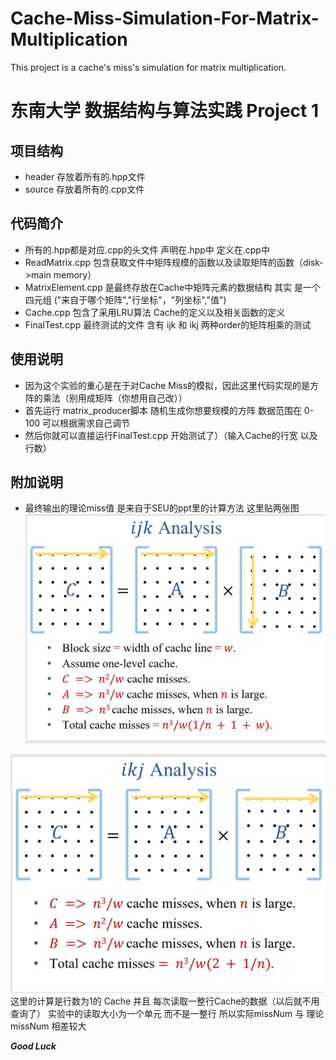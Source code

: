 # Cache-Miss-Simulation-For-Matrix-Multiplication
This project is a cache's miss's simulation for matrix multiplication.
# 东南大学 数据结构与算法实践 Project 1
## 项目结构
* header 存放着所有的.hpp文件
* source 存放着所有的.cpp文件

## 代码简介
* 所有的.hpp都是对应.cpp的头文件 声明在.hpp中 定义在.cpp中
* ReadMatrix.cpp 包含获取文件中矩阵规模的函数以及读取矩阵的函数（disk->main memory）
* MatrixElement.cpp 是最终存放在Cache中矩阵元素的数据结构
 其实 是一个四元组 ("来自于哪个矩阵","行坐标"，"列坐标","值")
* Cache.cpp 包含了采用LRU算法 Cache的定义以及相关函数的定义
* FinalTest.cpp 最终测试的文件 含有 ijk 和 ikj 两种order的矩阵相乘的测试

## 使用说明
* 因为这个实验的重心是在于对Cache Miss的模拟，因此这里代码实现的是方阵的乘法（别用成矩阵（你想用自己改））
* 首先运行 matrix_producer脚本 随机生成你想要规模的方阵 数据范围在 0-100 可以根据需求自己调节
* 然后你就可以直接运行FinalTest.cpp 开始测试了）（输入Cache的行宽 以及 行数）

## 附加说明
* 最终输出的理论miss值 是来自于SEU的ppt里的计算方法 这里贴两张图
![Alt text](ijk.png)

![Alt text](ikj.png)
这里的计算是行数为1的 Cache 并且 每次读取一整行Cache的数据（以后就不用查询了）
实验中的读取大小为一个单元 而不是一整行 所以实际missNum 与 理论missNum 相差较大


***Good Luck***
  


